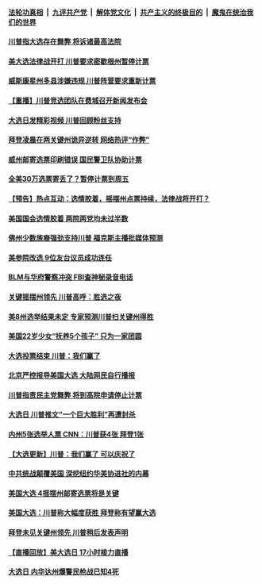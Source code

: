 

####  [法轮功真相](../../../../basic/blob/master/README.md?t=11050702) &nbsp;|&nbsp; [九评共产党](../../../../9ping.md/blob/master/README.md?t=11050702) &nbsp;|&nbsp; [解体党文化](../../../../jtdwh.md/blob/master/README.md?t=11050702)  &nbsp;|&nbsp; [共产主义的终极目的](../../../../gczydzjmd.md/blob/master/README.md?t=11050702) &nbsp;|&nbsp; [魔鬼在统治我们的世界](../../../../mgztzwmdsj.md/blob/master/README.md?t=11050702) 

#### [川普指大选存在舞弊 将诉诸最高法院](../pages/prog203/a102979302.md?t=11050702) 

#### [美大选法律战开打 川普要求密歇根州暂停计票](../pages/prog203/a102979273.md?t=11050702) 

#### [威斯康星州多县涉嫌违规 川普阵营要求重新计票](../pages/prog203/a102979263.md?t=11050702) 

#### [【重播】川普竞选团队在费城召开新闻发布会](../pages/prog203/a102979270.md?t=11050702) 

#### [大选日发精彩视频 川普回顾粉丝支持](../pages/prog203/a102979039.md?t=11050702) 

#### [拜登凌晨在两关键州诡异逆转 网络热评“作弊”](../pages/prog203/a102979198.md?t=11050702) 

#### [威州邮寄选票印刷错误 国民警卫队协助计票](../pages/prog203/a102979036.md?t=11050702) 

#### [全美30万选票寄丢了？暂停计票到周五](../pages/prog203/a102979146.md?t=11050702) 

#### [【预告】热点互动：选情胶着，摇摆州点票持续，法律战将开打？](../pages/prog203/a102979130.md?t=11050702) 

#### [美国国会选情胶着 两院两党均未过半数](../pages/prog203/a102979126.md?t=11050702) 

#### [佛州少数族裔强劲支持川普 福克斯主播批媒体预测](../pages/prog203/a102978612.md?t=11050702) 

#### [美参院改选 9位友台议员成功连任](../pages/prog203/a102979087.md?t=11050702) 

#### [BLM与华府警察冲突 FBI查神秘录音电话](../pages/prog203/a102979064.md?t=11050702) 

#### [关键摇摆州领先 川普高呼：胜选之夜](../pages/prog203/a102979059.md?t=11050702) 

#### [美8州选举结果未定 专家预测川普扫关键州得胜](../pages/prog203/a102979056.md?t=11050702) 

#### [美国22岁少女“抚养5个孩子” 只为一家团圆](../pages/prog203/a102978891.md?t=11050702) 

#### [大选投票结束 川普：我们赢了](../pages/prog203/a102978969.md?t=11050702) 

#### [北京严控报导美国大选 大陆网民自行播报](../pages/prog203/a102978910.md?t=11050702) 

#### [川普指责民主党舞弊 将到高院申请停止计票](../pages/prog203/a102978898.md?t=11050702) 

#### [大选日 川普推文“一个巨大胜利”再遭封杀](../pages/prog203/a102978856.md?t=11050702) 

#### [内州5张选举人票 CNN：川普获4张 拜登1张](../pages/prog203/a102978818.md?t=11050702) 


#### [【大选更新】川普：我们赢了 可以庆祝了](../pages/prog203/a102977799.md?t=11050702) 

#### [中共统战颠覆美国 深挖纽约华美协进社的内幕](../pages/prog203/a102978736.md?t=11050702) 

#### [美国大选 4摇摆州邮寄选票将是关键](../pages/prog203/a102978720.md?t=11050702) 


#### [美国大选：川普称大幅度获胜 拜登称有望赢大选](../pages/prog203/a102978705.md?t=11050702) 

#### [拜登未见关键州领先 川普稍后发表声明](../pages/prog203/a102978677.md?t=11050702) 

#### [【直播回放】美大选日 17小时接力直播](../pages/prog203/a102972254.md?t=11050702) 

#### [大选日 内华达州爆警民枪战已知4死](../pages/prog203/a102978650.md?t=11050702) 

